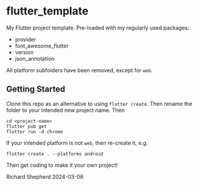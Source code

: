 # flutter_template

My Flutter project template. Pre-loaded with my regularly used packages:

- provider
- font_awesome_flutter
- version
- json_annotation

All platform subfolders have been removed, except for `web`. 

## Getting Started

Clone this repo as an alternative to using `flutter create`. Then rename the folder to your intended new project name. Then

```
cd <project-name>
flutter pub get
flutter run -d chrome
```

If your intended platform is not `web`, then re-create it, e.g.

```
flutter create . --platforms android
```

Then get coding to make it your own project!

Richard Shepherd
2024-03-08

